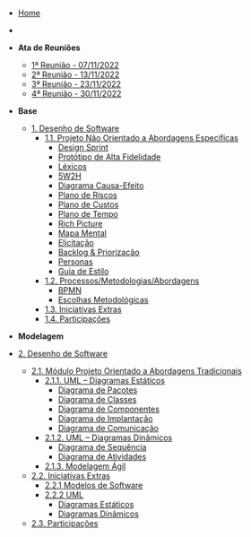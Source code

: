 <!-- docs/_sidebar.md -->

- [Home](/)
- 
- **Ata de Reuniões**
  - [1ª Reunião - 07/11/2022](/atas/r1_071122.md)
  - [2ª Reunião - 13/11/2022](/atas/r2_131122.md)
  - [3ª Reunião - 23/11/2022](/atas/r3_231122.md)
  - [4ª Reunião - 30/11/2022](/atas/r4_301122.md)
- **Base**
  - [1. Desenho de Software](/base/base.md)
    - [1.1. Projeto Não Orientado a Abordagens Específicas](/base/abordagem_geral.md)
      - [Design Sprint](/base/abordagem-geral/design_sprint.md)
      - [Protótipo de Alta Fidelidade](/base/abordagem-geral/prototipo-alta-fidelidade.md)
      - [Léxicos](/base/abordagem-geral/lexicos.md)
      - [5W2H](/base/abordagem-geral/5w2h.md)
      - [Diagrama Causa-Efeito](/base/abordagem-geral/causa_efeito.md)
      - [Plano de Riscos](/base/abordagem-geral/plano_riscos.md)
      - [Plano de Custos](/base/abordagem-geral/plano_custo.md)
      - [Plano de Tempo](/base/abordagem-geral/plano_tempo.md)
      - [Rich Picture](/base/abordagem-geral/rich_picture.md)
      - [Mapa Mental](/base/abordagem-geral/mapa_mental.md)
      - [Elicitação](/base/abordagem-geral/requisitos.md)
      - [Backlog & Priorização](/base/abordagem-geral/product_backlog.md)
      - [Personas](/base/abordagem-geral/personas.md)
      - [Guia de Estilo](/base/abordagem-geral/guia_estilo.md)
    - [1.2. Processos/Metodologias/Abordagens](/base/processos_metodologias_abordagens.md)
      - [BPMN](/base/proce-metod-aborda/BPMN.md)
      - [Escolhas Metodológicas](/base/proce-metod-aborda/escolhas_metodologicas.md)
    - [1.3. Iniciativas Extras](/base/iniciativas_extras.md)
    - [1.4. Participações](/base/participacoes.md)

- **Modelagem**

- [2. Desenho de Software](modelagem/modelagem.md)

  - [2.1. Módulo Projeto Orientado a Abordagens Tradicionais](modelagem/modelagem_tradicional.md)
    - [2.1.1. UML – Diagramas Estáticos](modelagem/uml_estaticos.md)
      - [Diagrama de Pacotes](modelagem/diagramas_estaticos/diagrama_pacotes.md)
      - [Diagrama de Classes](modelagem/diagramas_estaticos/diagrama_classes.md)
      - [Diagrama de Componentes](modelagem/diagramas_estaticos/diagrama_componentes.md)
      - [Diagrama de Implantação](modelagem/diagramas_estaticos/Diagrama_Implantação.md)
      - [Diagrama de Comunicação](/modelagem/dinamico/comunicacao.md)
    - [2.1.2. UML – Diagramas Dinâmicos](modelagem/uml_dinamicos.md)
      - [Diagrama de Sequência](modelagem/diagramas_dinamicos/diagrama-sequencia.md)
      - [Diagrama de Atividades](modelagem/diagramas_dinamicos/atividades.md)
    - [2.1.3. Modelagem Ágil](modelagem/agil.md)
  - [2.2. Iniciativas Extras](modelagem/iniciativas_extras.md)
    - [2.2.1 Modelos de Software](modelagem/iniciativas_extras/modelos_software.md)
    - [2.2.2 UML](modelagem/iniciativas_extras/uml.md)
      - [Diagramas Estáticos](modelagem/iniciativas_extras/diagramas_estaticos.md)
      - [Diagramas Dinâmicos](modelagem/iniciativas_extras/diagramas_dinamicos.md)
  - [2.3. Participações](modelagem/participacoes_modelagem.md)


[//]: # (    - [2.3. Participações]&#40;/docs/modelagem/participacoes_modelagem.md&#41;)

[//]: # ()
[//]: # (- **Padrões de Projeto**)

[//]: # (  - [3. Desenho de Software]&#40;/padroes-projeto/padroes_projeto.md&#41;)

[//]: # (    - [GRASPs]&#40;/padroes-projeto/grasps.md&#41;)

[//]: # (    - [GoFs]&#40;/padroes-projeto/gofs.md&#41;)

[//]: # (    - [3.3. Modelagem Ágil]&#40;/padroes-projeto/modelagem_agil.md&#41;)

[//]: # (    - [3.4. Iniciativas Extras]&#40;/padroes-projeto/iniciativas_extras.md&#41;)

[//]: # (    - [3.5. Participações]&#40;/padroes-projeto/participacoes.md&#41;)

[//]: # ()
[//]: # (- **Arquitetura de Software & Reutilização**)

[//]: # (  - [4. Desenho de Software]&#40;/docs/arquitetura-reutilizacao/4.ArquiteturaReutilizacao.md&#41;)

[//]: # (    - [4.1. Módulo Estilos e Padrões Arquiteturais]&#40;/docs/arquitetura-reutilizacao/4.1.PadroesArquiteturais.md&#41;)

[//]: # (    - [4.2. Módulo Reutilização de Software]&#40;/docs/arquitetura-reutilizacao/4.2.ReutilizacaoDeSoftware.md&#41;)

[//]: # (    - [4.3. Iniciativas Extras]&#40;/docs/arquitetura-reutilizacao/4.3.IniciativasExtras.md&#41;)

[//]: # (    - [4.4. Participações]&#40;/docs/arquitetura-reutilizacao/4.4.ParticipacoesArqReutilizacao.md&#41;)
